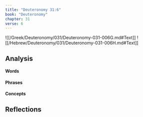 ```yaml
---
title: "Deuteronomy 31:6"
book: "Deuteronomy"
chapter: 31
verse: 6
---
```

![[/Greek/Deuteronomy/031/Deuteronomy-031-006G.md#Text]]
![[/Hebrew/Deuteronomy/031/Deuteronomy-031-006H.md#Text]]

## Analysis

#### Words

#### Phrases

#### Concepts

## Reflections
